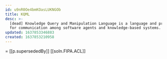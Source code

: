 ```yaml
---
id: u9nR0Oe4bmKOasLUKNGOb
title: KQML
desc: >-
  [dead] Knowledge Query and Manipulation Language is a language and protocol
  for communication among software agents and knowledge-based systems.
updated: 1637853346883
created: 1637853210958
---
```




= [[p.supersededBy]] [[soln.FIPA.ACL]]
